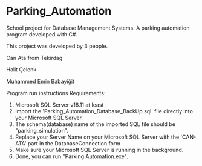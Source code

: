 # Parking_Automation
School project for Database Management Systems.
A parking automation program developed with C#.

This project was developed by 3 people.

Can Ata from Tekirdag

Halit Çelenk

Muhammed Emin Babayiğit


Program run instructions
Requirements:

1) Microsoft SQL Server v18.11 at least
2) Import the 'Parking_Automation_Database_BackUp.sql' file directly into your Microsoft SQL Server.
3) The schema(database) name of the imported SQL file should be "parking_simulation".
4) Replace your Server Name on your Microsoft SQL Server with the 'CAN-ATA' part in the DatabaseConnection form
5) Make sure your Microsoft SQL Server is running in the background.
6) Done, you can run "Parking Automation.exe".
